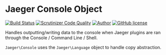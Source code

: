 # Jaeger Console Object

[![Build Status](https://travis-ci.org/jaeger-app/console.svg?branch=master)](https://travis-ci.org/jaeger-app/console)
[![Scrutinizer Code Quality](https://scrutinizer-ci.com/g/jaeger-app/console/badges/quality-score.png?b=master)](https://scrutinizer-ci.com/g/jaeger-app/console/?branch=master)
[![Author](http://img.shields.io/badge/author-@mithra62-blue.svg?style=flat-square)](https://twitter.com/mithra62)
[![GitHub license](https://img.shields.io/badge/license-MIT-blue.svg)](https://raw.githubusercontent.com/jaeger-app/bootstrap/master/LICENSE)

Handles outputting/writing data to the console when Jaeger plugins are ran through the Console / Command Line / Shell. 

`Jaeger\Console` uses the `Jaeger\Language` object to handle copy abstraction. 

